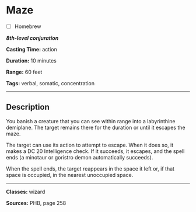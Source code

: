# Maze

- [ ] Homebrew

***8th-level conjuration***

**Casting Time:** action

**Duration:** 10 minutes

**Range:** 60 feet

**Tags:** verbal, somatic, concentration

---

## Description
You banish a creature that you can see within range into a labyrinthine demiplane. The target remains there for the duration or until it escapes the maze.

The target can use its action to attempt to escape. When it does so, it makes a DC 20 Intelligence check. If it succeeds, it escapes, and the spell ends (a minotaur or goristro demon automatically succeeds).

When the spell ends, the target reappears in the space it left or, if that space is occupied, in the nearest unoccupied space.

---

**Classes:** wizard

**Sources:** PHB, page 258
